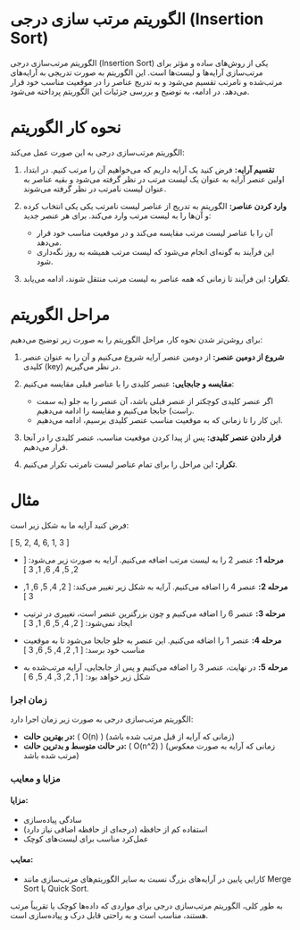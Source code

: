 # الگوریتم مرتب سازی درجی (Insertion Sort)
الگوریتم مرتب‌سازی درجی (Insertion Sort) یکی از روش‌های ساده و مؤثر برای مرتب‌سازی آرایه‌ها و لیست‌ها است. این الگوریتم به صورت تدریجی به آرایه‌های مرتب‌شده و نامرتب تقسیم می‌شود و به تدریج عناصر را در موقعیت مناسب خود قرار می‌دهد. در ادامه، به توضیح و بررسی جزئیات این الگوریتم پرداخته می‌شود.

# نحوه کار الگوریتم

الگوریتم مرتب‌سازی درجی به این صورت عمل می‌کند:

1. **تقسیم آرایه:** فرض کنید یک آرایه داریم که می‌خواهیم آن را مرتب کنیم. در ابتدا، اولین عنصر آرایه به عنوان یک لیست مرتب در نظر گرفته می‌شود و بقیه عناصر به عنوان لیست نامرتب در نظر گرفته می‌شوند.

2. **وارد کردن عناصر:** الگوریتم به تدریج از عناصر لیست نامرتب یکی یکی انتخاب کرده و آن‌ها را به لیست مرتب وارد می‌کند. برای هر عنصر جدید:
   - آن را با عناصر لیست مرتب مقایسه می‌کند و در موقعیت مناسب خود قرار می‌دهد.
   - این فرآیند به گونه‌ای انجام می‌شود که لیست مرتب همیشه به روز نگه‌داری شود.

3. **تکرار:** این فرآیند تا زمانی که همه عناصر به لیست مرتب منتقل شوند، ادامه می‌یابد.

# مراحل الگوریتم

برای روشن‌تر شدن نحوه کار، مراحل الگوریتم را به صورت زیر توضیح می‌دهیم:

1. **شروع از دومین عنصر:** از دومین عنصر آرایه شروع می‌کنیم و آن را به عنوان عنصر کلیدی (key) در نظر می‌گیریم.

2. **مقایسه و جابجایی:** عنصر کلیدی را با عناصر قبلی مقایسه می‌کنیم:
   - اگر عنصر کلیدی کوچکتر از عنصر قبلی باشد، آن عنصر را به جلو (به سمت راست) جابجا می‌کنیم و مقایسه را ادامه می‌دهیم.
   - این کار را تا زمانی که به موقعیت مناسب عنصر کلیدی برسیم، ادامه می‌دهیم.

3. **قرار دادن عنصر کلیدی:** پس از پیدا کردن موقعیت مناسب، عنصر کلیدی را در آنجا قرار می‌دهیم.

4. **تکرار:** این مراحل را برای تمام عناصر لیست نامرتب تکرار می‌کنیم.

# مثال

فرض کنید آرایه ما به شکل زیر است:

\[ 5, 2, 4, 6, 1, 3 \]

- **مرحله 1:** عنصر 2 را به لیست مرتب اضافه می‌کنیم. آرایه به صورت زیر می‌شود:
  \[ 2, 5, 4, 6, 1, 3 \]

- **مرحله 2:** عنصر 4 را اضافه می‌کنیم. آرایه به شکل زیر تغییر می‌کند:
  \[ 2, 4, 5, 6, 1, 3 \]

- **مرحله 3:** عنصر 6 را اضافه می‌کنیم و چون بزرگترین عنصر است، تغییری در ترتیب ایجاد نمی‌شود:
  \[ 2, 4, 5, 6, 1, 3 \]

- **مرحله 4:** عنصر 1 را اضافه می‌کنیم. این عنصر به جلو جابجا می‌شود تا به موقعیت مناسب خود برسد:
  \[ 1, 2, 4, 5, 6, 3 \]

- **مرحله 5:** در نهایت، عنصر 3 را اضافه می‌کنیم و پس از جابجایی، آرایه مرتب‌شده به شکل زیر خواهد بود:
  \[ 1, 2, 3, 4, 5, 6 \]

### زمان اجرا

الگوریتم مرتب‌سازی درجی به صورت زیر زمان اجرا دارد:
- **در بهترین حالت:** \( O(n) \) (زمانی که آرایه از قبل مرتب شده باشد)
- **در حالت متوسط و بدترین حالت:** \( O(n^2) \) (زمانی که آرایه به صورت معکوس مرتب شده باشد)

### مزایا و معایب

#### مزایا:
- سادگی پیاده‌سازی
- استفاده کم از حافظه (درجه‌ای از حافظه اضافی نیاز دارد)
- عمل‌کرد مناسب برای لیست‌های کوچک

#### معایب:
- کارایی پایین در آرایه‌های بزرگ نسبت به سایر الگوریتم‌های مرتب‌سازی مانند Merge Sort یا Quick Sort.

به طور کلی، الگوریتم مرتب‌سازی درجی برای مواردی که داده‌ها کوچک یا تقریباً مرتب هستند، مناسب است و به راحتی قابل درک و پیاده‌سازی است.
